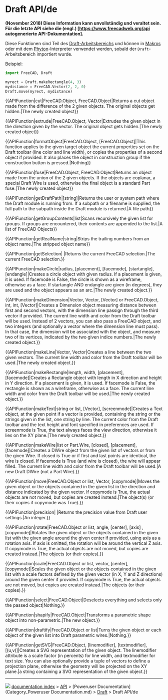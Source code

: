 # Draft API/de
**(November 2018) Diese Information kann unvollständig und veraltet sein. Für die letzte API siehe die (engl.) [https://www.freecadweb.org/api autogenerierte API-Dokumentation].**

Diese Funktionen sind Teil des [Draft-Arbeitsbereichs](Draft_Workbench/de.md) und können in [Makros](macros/de.md) oder mit dem [Phyton](Python/de.md)-Interpreter verwendet werden, sobald der `Draft`-Arbeitsbereich importiert wurde.

Beispiel: 
```python
import FreeCAD, Draft

myrect = Draft.makeRectangle(4, 3)
mydistance = FreeCAD.Vector(2, 2, 0)
Draft.move(myrect, mydistance)
```


{{APIFunction|cut|FreeCAD.Object, FreeCAD.Object|Returns a cut object made from the difference of the 2 given objects. The original objects get hidden.|The newly created object}}


{{APIFunction|extrude|FreeCAD.Object, Vector|Extrudes the given object in the direction given by the vector. The original object gets hidden.|The newly created object}}


{{APIFunction|formatObject|FreeCAD.Object, [FreeCAD.Object]|This function applies to the given target object the current properties set on the Draft toolbar (line color and line width), or copies the properties of a second object if provided. It also places the object in construction group if the construction button is pressed.|Nothing}}


{{APIFunction|fuse|FreeCAD.Object, FreeCAD.Object|Returns an object made from the union of the 2 given objects. If the objects are coplanar, a special Draft Wire is used, otherwise the final object is a standard Part fuse.|The newly created object}}


{{APIFunction|getDraftPath|[string]|Returns the user or system path where the Draft module is running from. If a subpath or a filename is supplied, the full path to the subpath inside the Draft module is returned.|A file path}}


{{APIFunction|getGroupContents|list|Scans recursively the given list for groups. If groups are encountered, their contents are appended to the list.|A list of FreeCAD Objects}}


{{APIFunction|getRealName|string|Strips the trailing numbers from an object name.|The stripped object name}}


{{APIFunction|getSelection| |Returns the current FreeCAD selection.|The current FreeCAD selection.}}


{{APIFunction|makeCircle|radius, [placement], [facemode], [startangle], [endangle]|Creates a circle object with given radius. If a placement is given, it is used. If facemode is False, the circle is shown as a wireframe, otherwise as a face. If startangle AND endangle are given (in degrees), they are used and the object appears as an arc.|The newly created object.}}


{{APIFunction|makeDimension|Vector, Vector, [Vector] or FreeCAD.Object, int, int, [Vector]|Creates a Dimension object measuring distance between first and second vectors, with the dimension line passign through the third vector if provided. The current line width and color from the Draft toolbar will be used. Instead of 2 vectors, you can also pass a FreeCAD object, and two integers (and optionally a vector where the dimension line must pass). In that case, the dimension will be associated with the object, and measure two of its vertices, indicated by the two given indice numbers.|The newly created object.}}


{{APIFunction|makeLine|Vector, Vector|Creates a line between the two given vectors. The current line width and color from the Draft toolbar will be used.|The newly created object.}}


{{APIFunction|makeRectangle|length, width, [placement], [facemode]|Creates a Rectangle object with length in X direction and height in Y direction. If a placement is given, it is used. If facemode is False, the rectangle is shown as a wireframe, otherwise as a face. The current line width and color from the Draft toolbar will be used.|The newly created object.}}


{{APIFunction|makeText|string or list, [Vector], [screenmode]|Creates a Text object, at the given point if a vector is provided, containing the string or the strings given in the list, one string by line. The current color from the Draft toolbar and the text height and font specified in preferences are used. If screenmode is True, the text always faces the view direction, otherwise it lies on the XY plane.|The newly created object.}}


{{APIFunction|makeWire|list or Part.Wire, [closed], [placement], [facemode]|Creates a DWire object from the given list of vectors or from the given Wire. If closed is True or if first and last points are identical, the wire is closed. If facemode is True (and wire is closed), the wire will appear filled. The current line width and color from the Draft toolbar will be used.|A new Draft DWire (not a Part Wire).}}


{{APIFunction|move|FreeCAD.Object or list, Vector, [copymode]|Moves the given object or the objects contained in the given list in the direction and distance indicated by the given vector. If copymode is True, the actual objects are not moved, but copies are created instead.|The object(s) (or their copies if copymode was True).}}


{{APIFunction|precision| |Returns the precision value from Draft user settings.|An integer.}}


{{APIFunction|rotate|FreeCAD.Object or list, angle, [center], [axis] ,[copymode]|Rotates the given object or the objects contained in the given list with the given angle around the given center if provided, using axis as a rotation axis. If axis is omitted, the rotation will be around the vertical Z axis. If copymode is True, the actual objects are not moved, but copies are created instead.|The objects (or their copies).}}


{{APIFunction|scale|FreeCAD.Object or list, vector, [center], [copymode]|Scales the given object or the objects contained in the given list with a scale factors defined by the given vector (in X, Y and Z directions) around the given center if provided. If copymode is True, the actual objects are not moved, but copies are created instead.|The objects (or their copies).}}


{{APIFunction|select|FreeCAD.Object|Deselects everything and selects only the passed object|Nothing.}}


{{APIFunction|shapify|FreeCAD.Object|Transforms a parametric shape object into non-parametric.|The new object.}}


{{APIFunction|draftify|FreeCAD.Object or list|Turns the given object or each object of the given list into Draft parametric wires.|Nothing.}}


{{APIFunction|getSVG|FreeCAD.Object, [linemodifier], [textmodifier], [(u,v)]|Creates a SVG representation of the given object. The linemodifier attribute is a scale factor (in percents) for line width, and textmodifier for text size. You can also optionally provide a tuple of vectors to define a projection plane, otherwise the geometry will be projected on the XY plane.|a string containing a SVG representation of the given object.}}



---
![](images/Button_right.svg) [documentation index](../README.md) > [API](Category_API.md) > [Poweruser Documentation](Category_Poweruser Documentation.md) > [Draft](Draft_Workbench.md) > Draft API/de

